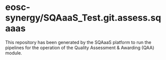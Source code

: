 <!--
SPDX-FileCopyrightText: Copyright contributors to the Software Quality Assurance as a Service (SQAaaS) project <sqaaas@ibergrid.eu>

SPDX-License-Identifier: GPL-3.0-only
-->

# eosc-synergy/SQAaaS_Test.git.assess.sqaaas
This repository has been generated by the SQAaaS platform to run the pipelines
for the operation of the
Quality Assessment & Awarding (QAA)
module.